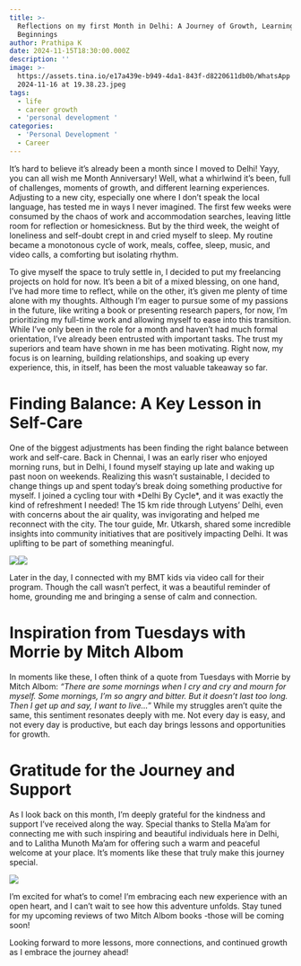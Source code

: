 ```yaml
---
title: >-
  Reflections on my first Month in Delhi: A Journey of Growth, Learning, and New
  Beginnings
author: Prathipa K
date: 2024-11-15T18:30:00.000Z
description: ''
image: >-
  https://assets.tina.io/e17a439e-b949-4da1-843f-d8220611db0b/WhatsApp Image
  2024-11-16 at 19.38.23.jpeg
tags:
  - life
  - career growth
  - 'personal development '
categories:
  - 'Personal Development '
  - Career
---
```


It’s hard to believe it’s already been a month since I moved to Delhi! Yayy, you can all wish me Month Anniversary! Well, what a whirlwind it’s been, full of challenges, moments of growth, and different learning experiences. Adjusting to a new city, especially one where I don’t speak the local language, has tested me in ways I never imagined. The first few weeks were consumed by the chaos of work and accommodation searches, leaving little room for reflection or homesickness. But by the third week, the weight of loneliness and self-doubt crept in and cried myself to sleep. My routine became a monotonous cycle of work, meals, coffee, sleep, music, and video calls, a comforting but isolating rhythm.

To give myself the space to truly settle in, I decided to put my freelancing projects on hold for now. It’s been a bit of a mixed blessing, on one hand, I’ve had more time to reflect, while on the other, it’s given me plenty of time alone with my thoughts. Although I’m eager to pursue some of my passions in the future, like writing a book or presenting research papers, for now, I’m prioritizing my full-time work and allowing myself to ease into this transition. While I’ve only been in the role for a month and haven’t had much formal orientation, I’ve already been entrusted with important tasks. The trust my superiors and team have shown in me has been motivating. Right now, my focus is on learning, building relationships, and soaking up every experience, this, in itself, has been the most valuable takeaway so far.

# **Finding Balance: A Key Lesson in Self-Care**

One of the biggest adjustments has been finding the right balance between work and self-care. Back in Chennai, I was an early riser who enjoyed morning runs, but in Delhi, I found myself staying up late and waking up past noon on weekends. Realizing this wasn’t sustainable, I decided to change things up and spent today’s break doing something productive for myself. I joined a cycling tour with \*Delhi By Cycle\*, and it was exactly the kind of refreshment I needed! The 15 km ride through Lutyens’ Delhi, even with concerns about the air quality, was invigorating and helped me reconnect with the city. The tour guide, Mr. Utkarsh, shared some incredible insights into community initiatives that are positively impacting Delhi. It was uplifting to be part of something meaningful.

![](</WhatsApp Image 2024-11-16 at 19.38.11.jpeg>)![](</WhatsApp Image 2024-11-16 at 19.39.34.jpeg>)

Later in the day, I connected with my BMT kids via video call for their program. Though the call wasn’t perfect, it was a beautiful reminder of home, grounding me and bringing a sense of calm and connection.

# I**nspiration from Tuesdays with Morrie by Mitch Albom**

In moments like these, I often think of a quote from Tuesdays with Morrie by Mitch Albom: *“There are some mornings when I cry and cry and mourn for myself. Some mornings, I’m so angry and bitter. But it doesn’t last too long. Then I get up and say, I want to live…*” While my struggles aren’t quite the same, this sentiment resonates deeply with me. Not every day is easy, and not every day is productive, but each day brings lessons and opportunities for growth.

# **Gratitude for the Journey and Support**

As I look back on this month, I’m deeply grateful for the kindness and support I’ve received along the way. Special thanks to Stella Ma’am for connecting me with such inspiring and beautiful individuals here in Delhi, and to Lalitha Munoth Ma’am for offering such a warm and peaceful welcome at your place. It’s moments like these that truly make this journey special.

![](</WhatsApp Image 2024-11-16 at 19.38.49.jpeg>)

I’m excited for what’s to come! I’m embracing each new experience with an open heart, and I can’t wait to see how this adventure unfolds. Stay tuned for my upcoming reviews of two Mitch Albom books -those will be coming soon!

Looking forward to more lessons, more connections, and continued growth as I embrace the journey ahead!
